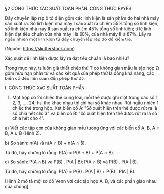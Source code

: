 §2 CÔNG THỨC XÁC SUẤT TOÀN PHẦN. CÔNG THỨC BAYES

Dây chuyền lắp ráp ô tô điện gồm các linh kiện là sản phẩm do hai nhà máy sản xuất ra. Số linh kiện nhà máy I sản xuất ra chiếm 55% tổng số linh kiện, số linh kiện nhà máy II sản xuất ra chiếm 45% tổng số linh kiện; tỉ lệ linh kiện đạt tiêu chuẩn của nhà máy I là 90%, của nhà máy II là 87%. Lấy ra ngẫu nhiên một linh kiện từ dây chuyền lắp ráp đó để kiểm tra.

(Nguồn: https://shutterstock.com)

Xác suất để linh kiện được lấy ra đạt tiêu chuẩn là bao nhiêu?

Trong mục này, ta luôn giả thiết phép thử T có không gian mẫu là tập hợp Ω gồm hữu hạn phần tử và các kết quả của phép thử là đồng khả năng, các biến cố đều liên quan đến phép thử đó.

I. CÔNG THỨC XÁC SUẤT TOÀN PHẦN

1. Một hộp có 24 chiếc thẻ cùng loại, mỗi thẻ được ghi một trong các số 1, 2, 3, ..., 24; hai thẻ khác nhau thì ghi hai số khác nhau. Rút ngẫu nhiên 1 chiếc thẻ trong hộp. Xét biến cố A: "Số xuất hiện trên thẻ được rút ra là số chia hết cho 3" và biến cố B: "Số xuất hiện trên thẻ được rút ra là số chia hết cho 4".

a) Viết các tập con của không gian mẫu tương ứng với các biến cố A, B, A ∩ B, A ∪ B (Hình 2).

b) So sánh:
   n(A) và n(A ∩ B) + n(A ∩ B̄).
   
Từ đó, hãy chứng tỏ rằng:
   P(A) = P(A ∩ B) + P(A ∩ B̄).

c) So sánh: P(A ∩ B) và P(B) . P(A | B);
             P(A ∩ B̄) và P(B̄) . P(A | B̄).
             
Từ đó, hãy chứng tỏ rằng:
   P(A) = P(B) . P(A | B) + P(B̄) . P(A | B̄).

[Hình 2 mô tả một sơ đồ Venn với các tập hợp A, B, và các phần giao nhau của chúng]
